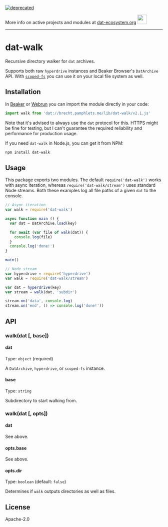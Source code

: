 [![deprecated](http://badges.github.io/stability-badges/dist/deprecated.svg)](https://dat-ecosystem.org/) 

More info on active projects and modules at [dat-ecosystem.org](https://dat-ecosystem.org/) <img src="https://i.imgur.com/qZWlO1y.jpg" width="30" height="30" /> 

---

# dat-walk

Recursive directory walker for `dat` archives.

Supports both raw `hyperdrive` instances and Beaker Browser's `DatArchive` API. With [`scoped-fs`](https://github.com/pfrazee/scoped-fs) you can use it on your local file system as well.

## Installation

In [Beaker](https://beakerbrowser.com) or [Webrun](https://github.com/RangerMauve/webrun) you can import the module directly in your code:

```js
import walk from 'dat://brecht.pamphlets.me/lib/dat-walk/v2.1.js'
```

Note that it's advised to always use the `dat` protocol for this. HTTPS might be fine for testing, but I can't guarantee the required reliability and performance for production usage.

If you need `dat-walk` in Node.js, you can get it from NPM:

```sh
npm install dat-walk
```

## Usage

This package exports two modules. The default `require('dat-walk')` works with async iteration, whereas `require('dat-walk/stream')` uses standard Node streams. Both these examples log all file paths of a given `dat` to the console.

```js
// Async iteration
var walk = require('dat-walk')

async function main () {
  var dat = DatArchive.load(key)

  for await (var file of walk(dat)) {
    console.log(file)
  }
  console.log('done!')
}

main()

// Node stream
var hyperdrive = require('hyperdrive')
var walk = require('dat-walk/stream')

var dat = hyperdrive(key)
var stream = walk(dat, 'subdir')

stream.on('data', console.log)
stream.on('end', () => console.log('done!'))
```

## API

### walk(dat [, base])

#### dat

Type: `object` (required)

A `DatArchive`, `hyperdrive`, or `scoped-fs` instance.

#### base

Type: `string`

Subdirectory to start walking from.

### walk(dat [, opts])

#### dat

See above.

#### opts.base

See above.

#### opts.dir

Type: `boolean` (default: `false`)

Determines if `walk` outputs directories as well as files.

## License

Apache-2.0
